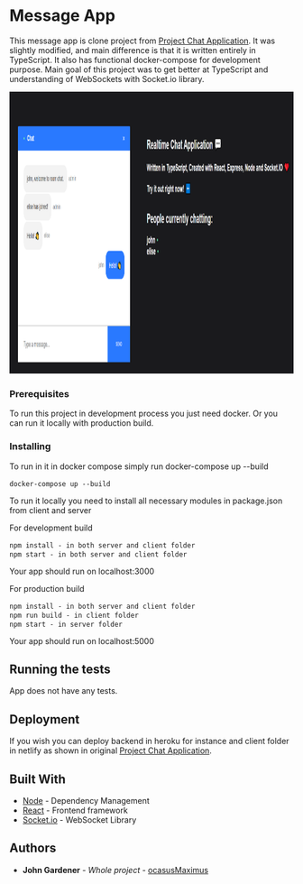 

# Message App 

This message app is clone project from [Project Chat Application](https://github.com/adrianhajdin/project_chat_application). 
It was slightly modified, and main difference is that it is written entirely in TypeScript. It also has functional docker-compose for development purpose. 
Main goal of this project was to get better at TypeScript and understanding of WebSockets with Socket.io library.

<p align="center">
<img height="500px" src="/pics/messageapp.PNG">
</p>

### Prerequisites

To run this project in development process you just need docker. Or you can run it locally with production build.

### Installing

To run in it in docker compose simply run docker-compose up --build

```
docker-compose up --build
```

To run it locally you need to install all necessary modules in package.json from client and server

For development build
```
npm install - in both server and client folder
npm start - in both server and client folder
```
Your app should run on localhost:3000 

For production build
```
npm install - in both server and client folder
npm run build - in client folder 
npm start - in server folder
```

Your app should run on localhost:5000 

## Running the tests

App does not have any tests.

## Deployment

If you wish you can deploy backend in heroku for instance and client folder in netlify as shown in original  [Project Chat Application](https://github.com/adrianhajdin/project_chat_application). 

## Built With

* [Node](https://nodejs.org/en/) - Dependency Management
* [React](https://reactjs.org) - Frontend framework
* [Socket.io](https://socket.io) - WebSocket Library



## Authors

* **John Gardener** - *Whole project* - [ocasusMaximus](https://github.com/ocasusMaximus)
